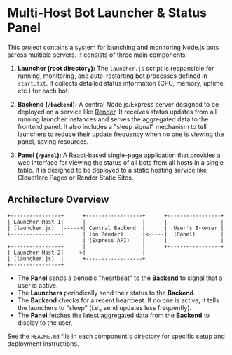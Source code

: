 # Multi-Host Bot Launcher & Status Panel

This project contains a system for launching and monitoring Node.js bots across multiple servers. It consists of three main components:

1.  **Launcher (root directory):** The `launcher.js` script is responsible for running, monitoring, and auto-restarting bot processes defined in `start.txt`. It collects detailed status information (CPU, memory, uptime, etc.) for each bot.

2.  **Backend (`/backend`):** A central Node.js/Express server designed to be deployed on a service like [Render](https://render.com/). It receives status updates from all running launcher instances and serves the aggregated data to the frontend panel. It also includes a "sleep signal" mechanism to tell launchers to reduce their update frequency when no one is viewing the panel, saving resources.

3.  **Panel (`/panel`):** A React-based single-page application that provides a web interface for viewing the status of all bots from all hosts in a single table. It is designed to be deployed to a static hosting service like Cloudflare Pages or Render Static Sites.

## Architecture Overview

```
+----------------+      +------------------+      +-----------------+
| Launcher Host 1|      |                  |      |                 |
| (launcher.js)  |----->| Central Backend  |      |  User's Browser |
+----------------+      | (on Render)      |<-----|  (Panel)        |
                        | (Express API)    |      |                 |
+----------------+      |                  |      +-----------------+
| Launcher Host 2|----->|                  |
| (launcher.js)  |      +------------------+
+----------------+
```

-   The **Panel** sends a periodic "heartbeat" to the **Backend** to signal that a user is active.
-   The **Launchers** periodically send their status to the **Backend**.
-   The **Backend** checks for a recent heartbeat. If no one is active, it tells the launchers to "sleep" (i.e., send updates less frequently).
-   The **Panel** fetches the latest aggregated data from the **Backend** to display to the user.

See the `README.md` file in each component's directory for specific setup and deployment instructions.
